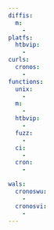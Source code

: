 ```yaml
---
diffis:
  m:
    -
platfs:
  htbvip:
    -
curls:
  cronos:
    -
functions:
  unix:
    -
  m:
    -
  htbvip:
    -
  fuzz:
    -
  ci:
    -
  cron:
    -

wals:
  cronoswu:
    -
  cronosvi:
    -
---
```

